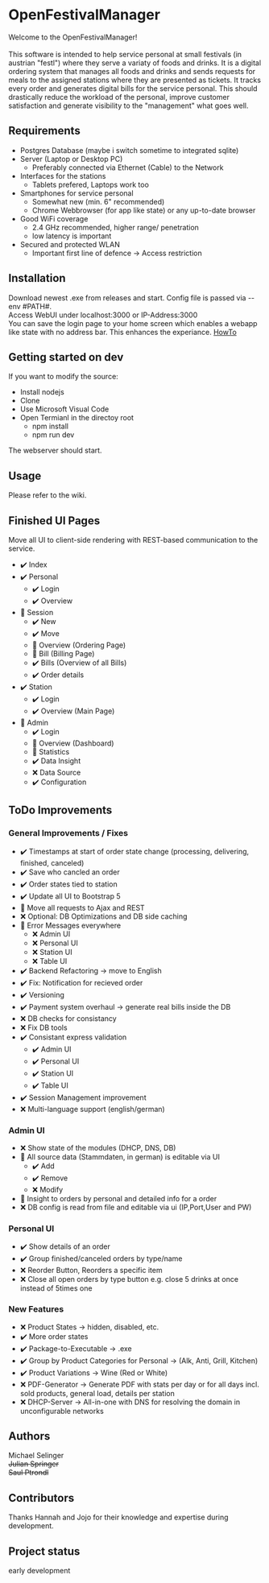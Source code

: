 # OpenFestivalManager
Welcome to the OpenFestivalManager! <br> <br>
This software is intended to help service personal at small festivals (in austrian "festl") where they serve a variaty of foods and drinks. It is a digital ordering system that manages all foods and drinks and sends requests for meals to the assigned stations where they are presented as tickets. It tracks every order and generates digital bills for the service personal. This should drastically reduce the workload of the personal, improve customer satisfaction and generate visibility to the "management" what goes well. 

## Requirements
- Postgres Database (maybe i switch sometime to  integrated sqlite)
- Server (Laptop or Desktop PC)
  -  Preferably connected via Ethernet (Cable) to the Network
- Interfaces for the stations
  - Tablets prefered, Laptops work too
- Smartphones for service personal
  - Somewhat new (min. 6" recommended)
  - Chrome Webbrowser (for app like state) or any up-to-date browser
- Good WiFi coverage 
  - 2.4 GHz recommended, higher range/ penetration
  - low latency is important
- Secured and protected WLAN
  - Important first line of defence -> Access restriction

## Installation
Download newest .exe from releases and start. Config file is passed via --env #PATH#. </br>
Access WebUI under localhost:3000 or IP-Address:3000 <br>
You can save the login page to your home screen which enables a webapp like state with no address bar. This enhances the experiance. 
[HowTo](https://android.gadgethacks.com/how-to/google-chrome-101-save-webpages-pwas-your-home-screen-for-instant-access-0184470/)

## Getting started on dev
If you want to modify the source:
- Install nodejs
- Clone 
- Use Microsoft Visual Code
- Open Termianl in the directoy root
  - npm install
  - npm run dev

The webserver should start.

## Usage
Please refer to the wiki.

## Finished UI Pages
Move all UI to client-side rendering with REST-based communication to the service.
- :heavy_check_mark: Index
- :heavy_check_mark: Personal
  - :heavy_check_mark: Login
  - :heavy_check_mark: Overview
- :arrows_counterclockwise: Session
  - :heavy_check_mark: New
  - :heavy_check_mark: Move
  - :arrows_counterclockwise: Overview (Ordering Page)
  - :arrows_counterclockwise: Bill (Billing Page)
  - :heavy_check_mark: Bills (Overview of all Bills)
  - :heavy_check_mark: Order details
- :heavy_check_mark: Station
  - :heavy_check_mark: Login
  - :heavy_check_mark: Overview (Main Page)
- :arrows_counterclockwise: Admin
  - :heavy_check_mark: Login
  - :arrows_counterclockwise: Overview (Dashboard)
  - :arrows_counterclockwise: Statistics
  - :heavy_check_mark: Data Insight
  - :x: Data Source
  - :heavy_check_mark: Configuration

## ToDo Improvements

### General Improvements / Fixes
- :heavy_check_mark: Timestamps at start of order state change (processing, delivering, finished, canceled)
- :heavy_check_mark: Save who cancled an order
- :heavy_check_mark: Order states tied to station
- :heavy_check_mark: Update all UI to Bootstrap 5
- :arrows_counterclockwise: Move all requests to Ajax and REST
- :x: Optional: DB Optimizations and DB side caching
- :arrows_counterclockwise: Error Messages everywhere
  - :x: Admin UI
  - :x: Personal UI
  - :x: Station UI
  - :x: Table UI
- :heavy_check_mark: Backend Refactoring -> move to English
- :heavy_check_mark: Fix: Notification for recieved order
- :heavy_check_mark: Versioning
- :heavy_check_mark: Payment system overhaul -> generate real bills inside the DB
- :x: DB checks for consistancy
- :x: Fix DB tools
- :heavy_check_mark: Consistant express validation
  - :heavy_check_mark: Admin UI
  - :heavy_check_mark: Personal UI
  - :heavy_check_mark: Station UI
  - :heavy_check_mark: Table UI
- :heavy_check_mark: Session Management improvement
- :x: Multi-language support (english/german)

### Admin UI
- :x: Show state of the modules (DHCP, DNS, DB)
- :arrows_counterclockwise: All source data (Stammdaten, in german) is editable via UI
  - :heavy_check_mark: Add
  - :heavy_check_mark: Remove
  - :x: Modify
- :arrows_counterclockwise: Insight to orders by personal and detailed info for a order
- :x: DB config is read from file and editable via ui (IP,Port,User and PW)

### Personal UI
- :heavy_check_mark: Show details of an order
- :heavy_check_mark: Group finished/canceled orders by type/name
- :x: Reorder Button, Reorders a specific item
- :x: Close all open orders by type button e.g. close 5 drinks at once instead of 5times one

### New Features
- :x: Product States -> hidden, disabled, etc.
- :heavy_check_mark: More order states
- :heavy_check_mark: Package-to-Executable -> .exe
- :heavy_check_mark: Group by Product Categories for Personal -> (Alk, Anti, Grill, Kitchen)
- :heavy_check_mark: Product Variations -> Wine (Red or White)
- :x: PDF-Generator -> Generate PDF with stats per day or for all days incl. sold products, general load, details per station
- :x: DHCP-Server -> All-in-one with DNS for resolving the domain in unconfigurable networks


## Authors 
Michael Selinger<br>
~~Julian Springer~~<br>
~~Saul Ptrondl~~
## Contributors
Thanks Hannah and Jojo for their knowledge and expertise during development.

## Project status
early development
